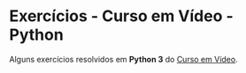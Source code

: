 # Exercícios - Curso em Vídeo - Python
 
 Alguns exercícios resolvidos em **Python 3** do [Curso em Vídeo](https://www.youtube.com/playlist?list=PLHz_AreHm4dm6wYOIW20Nyg12TAjmMGT-).